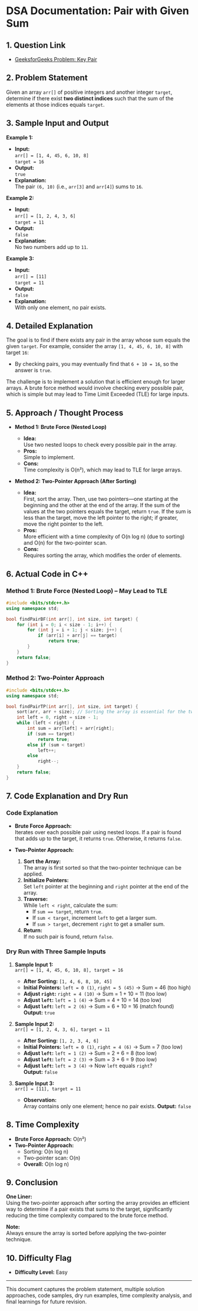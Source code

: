 # DSA Documentation: Pair with Given Sum

## 1. Question Link

- [GeeksforGeeks Problem: Key Pair](https://www.geeksforgeeks.org/problems/key-pair5616/1?itm_source=geeksforgeeks&itm_medium=article&itm_campaign=practice_card)

## 2. Problem Statement

Given an array `arr[]` of positive integers and another integer `target`, determine if there exist **two distinct indices** such that the sum of the elements at those indices equals `target`.

## 3. Sample Input and Output

**Example 1:**

- **Input:**  
  `arr[] = [1, 4, 45, 6, 10, 8]`  
  `target = 16`
- **Output:**  
  `true`
- **Explanation:**  
  The pair `(6, 10)` (i.e., `arr[3]` and `arr[4]`) sums to `16`.

**Example 2:**

- **Input:**  
  `arr[] = [1, 2, 4, 3, 6]`  
  `target = 11`
- **Output:**  
  `false`
- **Explanation:**  
  No two numbers add up to `11`.

**Example 3:**

- **Input:**  
  `arr[] = [11]`  
  `target = 11`
- **Output:**  
  `false`
- **Explanation:**  
  With only one element, no pair exists.

## 4. Detailed Explanation

The goal is to find if there exists any pair in the array whose sum equals the given `target`. For example, consider the array `[1, 4, 45, 6, 10, 8]` with target `16`:
- By checking pairs, you may eventually find that `6 + 10 = 16`, so the answer is `true`.

The challenge is to implement a solution that is efficient enough for larger arrays. A brute force method would involve checking every possible pair, which is simple but may lead to Time Limit Exceeded (TLE) for large inputs.

## 5. Approach / Thought Process

- **Method 1: Brute Force (Nested Loop)**
  - **Idea:**  
    Use two nested loops to check every possible pair in the array.
  - **Pros:**  
    Simple to implement.
  - **Cons:**  
    Time complexity is O(n²), which may lead to TLE for large arrays.
  
- **Method 2: Two-Pointer Approach (After Sorting)**
  - **Idea:**  
    First, sort the array. Then, use two pointers—one starting at the beginning and the other at the end of the array. If the sum of the values at the two pointers equals the target, return `true`. If the sum is less than the target, move the left pointer to the right; if greater, move the right pointer to the left.
  - **Pros:**  
    More efficient with a time complexity of O(n log n) (due to sorting) and O(n) for the two-pointer scan.
  - **Cons:**  
    Requires sorting the array, which modifies the order of elements.

## 6. Actual Code in C++

### Method 1: Brute Force (Nested Loop) – May Lead to TLE

```cpp
#include <bits/stdc++.h>
using namespace std;

bool findPairBF(int arr[], int size, int target) {
    for (int i = 0; i < size - 1; i++) {
        for (int j = i + 1; j < size; j++) {
            if (arr[i] + arr[j] == target)
                return true;
        }
    }
    return false;
}
```

### Method 2: Two-Pointer Approach

```cpp
#include <bits/stdc++.h>
using namespace std;

bool findPairTP(int arr[], int size, int target) {
    sort(arr, arr + size); // Sorting the array is essential for the two-pointer approach.
    int left = 0, right = size - 1;
    while (left < right) {
        int sum = arr[left] + arr[right];
        if (sum == target)
            return true;
        else if (sum < target)
            left++;
        else
            right--;
    }
    return false;
}
```

## 7. Code Explanation and Dry Run

### Code Explanation

- **Brute Force Approach:**  
  Iterates over each possible pair using nested loops. If a pair is found that adds up to the target, it returns `true`. Otherwise, it returns `false`.

- **Two-Pointer Approach:**  
  1. **Sort the Array:**  
     The array is first sorted so that the two-pointer technique can be applied.
  2. **Initialize Pointers:**  
     Set `left` pointer at the beginning and `right` pointer at the end of the array.
  3. **Traverse:**  
     While `left < right`, calculate the sum:
     - If `sum == target`, return `true`.
     - If `sum < target`, increment `left` to get a larger sum.
     - If `sum > target`, decrement `right` to get a smaller sum.
  4. **Return:**  
     If no such pair is found, return `false`.

### Dry Run with Three Sample Inputs

1. **Sample Input 1:**  
   `arr[] = [1, 4, 45, 6, 10, 8], target = 16`
   - **After Sorting:** `[1, 4, 6, 8, 10, 45]`
   - **Initial Pointers:** `left = 0 (1)`, `right = 5 (45)` → Sum = 46 (too high)
   - **Adjust `right`:** `right = 4 (10)` → Sum = 1 + 10 = 11 (too low)
   - **Adjust `left`:** `left = 1 (4)` → Sum = 4 + 10 = 14 (too low)
   - **Adjust `left`:** `left = 2 (6)` → Sum = 6 + 10 = 16 (match found)  
     **Output:** `true`

2. **Sample Input 2:**  
   `arr[] = [1, 2, 4, 3, 6], target = 11`
   - **After Sorting:** `[1, 2, 3, 4, 6]`
   - **Initial Pointers:** `left = 0 (1)`, `right = 4 (6)` → Sum = 7 (too low)
   - **Adjust `left`:** `left = 1 (2)` → Sum = 2 + 6 = 8 (too low)
   - **Adjust `left`:** `left = 2 (3)` → Sum = 3 + 6 = 9 (too low)
   - **Adjust `left`:** `left = 3 (4)` → Now `left` equals `right`?  
     **Output:** `false`

3. **Sample Input 3:**  
   `arr[] = [11], target = 11`
   - **Observation:**  
     Array contains only one element; hence no pair exists.
     **Output:** `false`

## 8. Time Complexity

- **Brute Force Approach:** O(n²)
- **Two-Pointer Approach:**  
  - Sorting: O(n log n)  
  - Two-pointer scan: O(n)  
  - **Overall:** O(n log n)

## 9. Conclusion

**One Liner:**  
Using the two-pointer approach after sorting the array provides an efficient way to determine if a pair exists that sums to the target, significantly reducing the time complexity compared to the brute force method.

**Note:**  
Always ensure the array is sorted before applying the two-pointer technique.

## 10. Difficulty Flag

- **Difficulty Level:** Easy

---

This document captures the problem statement, multiple solution approaches, code samples, dry run examples, time complexity analysis, and final learnings for future revision.